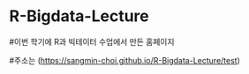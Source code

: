 # R-Bigdata-Lecture
#이번 학기에 R과 빅테이터 수업에서 만든 홈페이지


#주소는 (https://sangmin-choi.github.io/R-Bigdata-Lecture/test)
